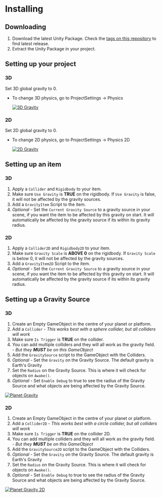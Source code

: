 # Installing

## Downloading
1. Download the latest Unity Package. Check the [tags on this repository](https://github.com/DoctorWolfy121/PlanetGravity/tags) to find latest release.
2. Extract the Unity Package in your project.

## Setting up your project

### 3D

Set 3D global gravity to 0.

- To change 3D physics, go to ProjectSettings -> Physics

  [![3D Gravity](https://i.gyazo.com/7f819af070ec7c4bccfac03a2524bd1e.png)](https://gyazo.com/7f819af070ec7c4bccfac03a2524bd1e)
  
### 2D  

Set 2D global gravity to 0.
  
- To change 2D physics, go to ProjectSettings -> Physics 2D

  [![2D Gravity](https://i.gyazo.com/7b173d32f32b0fa52a0a8a3ed9d1ee80.png)](https://gyazo.com/7b173d32f32b0fa52a0a8a3ed9d1ee80)
    
## Setting up an item

### 3D

1. Apply a `Collider` and `Rigidbody` to your item.
2. Make sure `Use Gravity` is **TRUE** on the rigidbody. If `Use Gravity` is false, it will not be affected by the gravity sources.
3. Add a `GravityItem` Script to the item.
4. *Optional* - Set the `Current Gravity Source` to a gravity source in your scene, if you want the item to be affected by this gravity on start. It will automatically be affected by the gravity source if its within its gravity radius.

### 2D

1. Apply a `Collider2D` and `Rigidbody2D` to your item.
2. Make sure `Gravity Scale` is **ABOVE 0** on the rigidbody. If `Gravity Scale` is below 0, it will not be affected by the gravity sources.
3. Add a `GravityItem2D` Script to the item.
4. *Optional* - Set the `Current Gravity Source` to a gravity source in your scene, if you want the item to be affected by this gravity on start. It will automatically be affected by the gravity source if its within its gravity radius.

## Setting up a Gravity Source

### 3D

1. Create an Empty GameObject in the centre of your planet or platform.
2. Add a `Collider` - *This works best with a sphere collider, but all colliders will work*
3. Make sure `Is Trigger` is **TRUE** on the collider.
4. You can add multiple colliders and they will all work as the gravity field. - *But they **MUST** be on this GameObject*
5. Add the `GravitySource` script to the GameObject with the Colliders.
6. *Optional* - Set the `Gravity` on the Gravity Source. The default gravity is Earth's Gravity
7. Set the `Radius` on the Gravity Source. This is where it will check for objects on `Awake()`.
8. *Optional* - Set `Enable Debug` to true to see the radius of the Gravity Source and what objects are being affected by the Gravity Source.

[![Planet Gravity](https://i.gyazo.com/d2c6c3647bc17a2e7d603ce7c9e43274.png)](https://gyazo.com/d2c6c3647bc17a2e7d603ce7c9e43274)

### 2D

1. Create an Empty GameObject in the centre of your planet or platform.
2. Add a `Collider2D` - *This works best with a circle collider, but all colliders will work*
3. Make sure `Is Trigger` is **TRUE** on the collider 2D.
4. You can add multiple colliders and they will all work as the gravity field. - *But they **MUST** be on this GameObject*
5. Add the `GravitySource2D` script to the GameObject with the Colliders.
6. *Optional* - Set the `Gravity` on the Gravity Source. The default gravity is Earth's Gravity
7. Set the `Radius` on the Gravity Source. This is where it will check for objects on `Awake()`.
8. *Optional* - Set `Enable Debug` to true to see the radius of the Gravity Source and what objects are being affected by the Gravity Source.

[![Planet Gravity 2D](https://i.gyazo.com/b749667879a429a681d8f387a6fd4949.png)](https://gyazo.com/b749667879a429a681d8f387a6fd4949)

